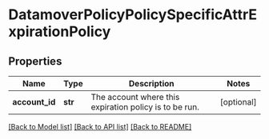 # DatamoverPolicyPolicySpecificAttrExpirationPolicy

## Properties
Name | Type | Description | Notes
------------ | ------------- | ------------- | -------------
**account_id** | **str** | The account where this expiration policy is to be run. | [optional] 

[[Back to Model list]](../README.md#documentation-for-models) [[Back to API list]](../README.md#documentation-for-api-endpoints) [[Back to README]](../README.md)


